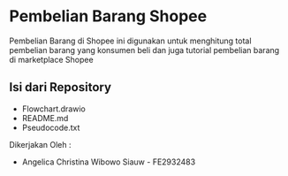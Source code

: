 # Pembelian Barang Shopee

Pembelian Barang di Shopee ini digunakan untuk menghitung total pembelian barang yang konsumen beli dan juga tutorial pembelian barang di marketplace Shopee

## Isi dari Repository
- Flowchart.drawio
- README.md
- Pseudocode.txt

Dikerjakan Oleh :
- Angelica Christina Wibowo Siauw - FE2932483
